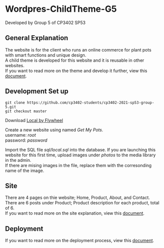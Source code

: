 # Wordpres-ChildTheme-G5
Developed by Group 5 of CP3402 SP53 

## General Explanation
The website is for the client who runs an online commerce for plant pots with smart functions and unique design.\
A child theme is developed for this website and it is reusable in other websites.\
If you want to read more on the theme and develop it further, view this [document](theme.md).

## Development Set up

```
git clone https://github.com/cp3402-students/cp3402-2021-sp53-group-5.git
git checkout master
```
Download [Local by Flywheel](https://localwp.com/)

Create a new website using named *Get My Pots*.\
username: *root*\
password: *password*

Import the SQL file *sql/local.sql* into the database.
If you are launching this website for this first time, upload images under *photos* to the media library in the admin.\
If there are mising images in the file, replace them with the corresonding name of the image.

## Site
There are 4 pages on thie website; Home, Product, About, and Contact.\
There are 6 posts under Product; Product description for each product, total of 6.\
If you want to read more on the site explanation, view this [document](site.md).

## Deployment
If you want to read more on the deployment process, view this [document](deployment.md).
